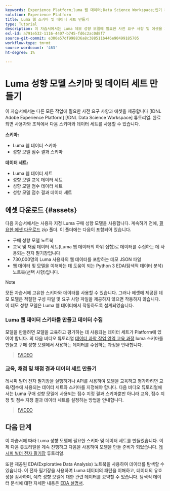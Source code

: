 ```yaml
---
keywords: Experience Platform;luma 웹 데이터;Data Science Workspace;인기 주제;레서피;데모 데이터;데모 웹 데이터;luma 데이터
solution: Experience Platform
title: Luma 웹 스키마 및 데이터 세트 만들기
type: Tutorial
description: 이 자습서에서는 Luma 데모 성향 모델에 필요한 사전 요구 사항 및 에셋을 제공합니다.
exl-id: a791e532-1116-4407-b745-fd6c2ac0d8f7
source-git-commit: e300e57df998836a8c388511b446e90499185705
workflow-type: tm+mt
source-wordcount: '463'
ht-degree: 1%

---
```


# Luma 성향 모델 스키마 및 데이터 세트 만들기

이 자습서에서는 다른 모든 작업에 필요한 사전 요구 사항과 에셋을 제공합니다 [!DNL Adobe Experience Platform] [!DNL Data Science Workspace] 튜토리얼. 완료되면 사용자와 조직에서 다음 스키마와 데이터 세트를 사용할 수 있습니다.

**스키마:**

- Luma 웹 데이터 스키마
- 성향 모델 점수 결과 스키마

**데이터 세트:**

- Luma 웹 데이터 세트
- 성향 모델 교육 데이터 세트
- 성향 모델 점수 데이터 세트
- 성향 모델 점수 결과 데이터 세트

## 에셋 다운로드 {#assets}

다음 자습서에서는 사용자 지정 Luma 구매 성향 모델을 사용합니다. 계속하기 전에, [필요한 에셋 다운로드](https://experienceleague.adobe.com/docs/platform-learn/assets/DSW-course-sample-assets.zip) zip 폴더. 이 폴더에는 다음이 포함되어 있습니다.

- 구매 성향 모델 노트북
- 교육 및 채점 데이터 세트(Luma 웹 데이터의 하위 집합)로 데이터를 수집하는 데 사용되는 전자 필기장입니다
- 730,000명의 Luma 사용자의 웹 데이터를 포함하는 데모 JSON 파일
- 웹 데이터 및 모델을 이해하는 데 도움이 되는 Python 3 EDA(탐색적 데이터 분석) 노트북(선택 사항)입니다.

>[!NOTE]
>
> 모든 자습서에 고유한 스키마와 데이터를 사용할 수 있습니다. 그러나 에셋에 제공된 데모 모델은 적절한 구성 파일 및 요구 사항 파일을 제공하지 않으면 작동하지 않습니다. 이 데모 성향 모델은 Luma 웹 데이터에서 작동하도록 설계되었습니다.

### Luma 웹 데이터 스키마를 만들고 데이터 수집

모델을 만들려면 모델을 교육하고 평가하는 데 사용되는 데이터 세트가 Platform에 있어야 합니다. 의 다음 비디오 튜토리얼 [데이터 과학 작업 영역 교육 과정](https://experienceleague.adobe.com/?recommended=ExperiencePlatform-U-1-2021.1.dsw) luma 스키마를 만들고 구매 성향 모델에서 사용하는 데이터를 수집하는 과정을 안내합니다.

>[!VIDEO](https://video.tv.adobe.com/v/333312)

### 교육, 채점 및 채점 결과 데이터 세트 만들기

레시피 빌더 전자 필기장을 실행하거나 API를 사용하여 모델을 교육하고 평가하려면 교육/점수에 사용되는 데이터 세트와 스키마를 지정해야 합니다. 다음 비디오 튜토리얼에서는 Luma 구매 성향 모델에 사용되는 점수 지정 결과 스키마뿐만 아니라 교육, 점수 지정 및 점수 지정 결과 데이터 세트를 설정하는 방법을 안내합니다.

>[!VIDEO](https://video.tv.adobe.com/v/333426)

## 다음 단계

이 자습서에 따라 Luma 성향 모델에 필요한 스키마 및 데이터 세트를 만들었습니다. 이제 다음 튜토리얼을 계속 진행하고 다음을 사용하여 모델을 만들 준비가 되었습니다. [레시피 빌더 전자 필기장](../jupyterlab/create-a-model.md) 튜토리얼.

또한 제공된 EDA(Explorative Data Analysis) 노트북을 사용하여 데이터를 탐색할 수 있습니다. 이 전자 필기장을 사용하여 Luma 데이터의 패턴을 이해하고, 데이터의 유효성을 검사하며, 예측 성향 모델에 대한 관련 데이터를 요약할 수 있습니다. 탐색적 데이터 분석에 대한 자세한 내용은 [EDA 설명서](../jupyterlab/eda-notebook.md).
